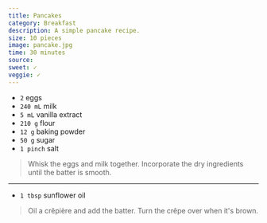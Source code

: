 ```yaml
---
title: Pancakes
category: Breakfast
description: A simple pancake recipe.
size: 10 pieces
image: pancake.jpg
time: 30 minutes
source:
sweet: ✓
veggie: ✓
---
```


* `2` eggs
* `240 mL` milk
* `5 mL` vanilla extract
* `210 g` flour
* `12 g` baking powder
* `50 g` sugar
* `1 pinch` salt

> Whisk the eggs and milk together. Incorporate the dry ingredients until the batter is smooth.

---

* `1 tbsp` sunflower oil

> Oil a crêpière and add the batter. Turn the crêpe over when it's brown.